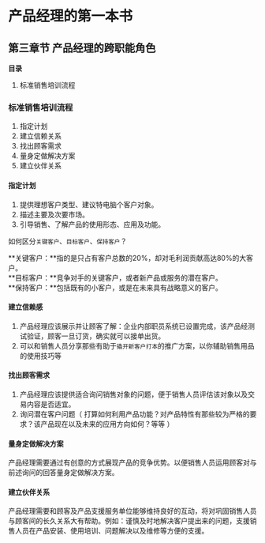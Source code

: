 # 产品经理的第一本书

## 第三章节 产品经理的跨职能角色

**目录**

1. 标准销售培训流程


### 标准销售培训流程

1. 指定计划
2. 建立信赖关系
3. 找出顾客需求
4. 量身定做解决方案
5. 建立伙伴关系

#### 指定计划

1. 提供理想客户类型、建议特电脑个客户对象。
2. 描述主要及次要市场。
3. 引导销售、了解产品的使用形态、应用及功能。

如何区分`关键客户`、`目标客户`、`保持客户`？

**关键客户：**指的是只占有客户总数的20%，却对毛利润贡献高达80%的大客户。  
**目标客户：**竞争对手的关键客户，或者新产品或服务的潜在客户。  
**保持客户：**包括既有的小客户，或是在未来具有战略意义的客户。  

#### 建立信赖感

1. 产品经理应该展示并让顾客了解：企业内部职员系统已设置完成，该产品经测试验证，顾客一旦订货，确实就可以接单出货。
2. 可以和销售人员分享那些有助于`撬开新客户打本`的推广方案，以你辅助销售用品的使用技巧等

#### 找出顾客需求

1. 产品经理应该提供适合询问销售对象的问题，便于销售人员评估该对象以及交易内容是否适宜。
2. 询问潜在客户问题（ 打算如何利用产品功能？对产品特性有那些较为严格的要求？该产品现在以及未来的应用方向如何？等等 ）

#### 量身定做解决方案

产品经理需要通过有创意的方式展现产品的竞争优势。以便销售人员运用顾客对与前述询问的回答量身定做解决方案。

#### 建立伙伴关系

产品经理需要和顾客及产品支援服务单位能够维持良好的互动，将对巩固销售人员与顾客间的长久关系大有帮助。例如：谨慎及时地解决客户提出来的问题，支援销售人员在产品安装、使用培训、问题解决以及维修等方便的支援。

